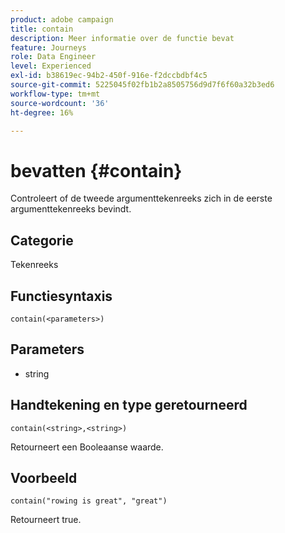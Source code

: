 ```yaml
---
product: adobe campaign
title: contain
description: Meer informatie over de functie bevat
feature: Journeys
role: Data Engineer
level: Experienced
exl-id: b38619ec-94b2-450f-916e-f2dccbdbf4c5
source-git-commit: 5225045f02fb1b2a8505756d9d7f6f60a32b3ed6
workflow-type: tm+mt
source-wordcount: '36'
ht-degree: 16%

---
```


# bevatten {#contain}

Controleert of de tweede argumenttekenreeks zich in de eerste argumenttekenreeks bevindt.

## Categorie

Tekenreeks

## Functiesyntaxis

`contain(<parameters>)`

## Parameters

* string

## Handtekening en type geretourneerd

`contain(<string>,<string>)`

Retourneert een Booleaanse waarde.

## Voorbeeld

`contain("rowing is great", "great")`

Retourneert true.
